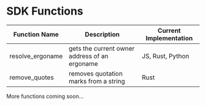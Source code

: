 # SDK Functions

| Function Name     | Description                                   | Current Implementation |
| ----------------- | --------------------------------------------- | ---------------------- |
| resolve\_ergoname | gets the current owner address of an ergoname | JS, Rust, Python       |
| remove\_quotes    | removes quotation marks from a string         | Rust                   |

More functions coming soon...
